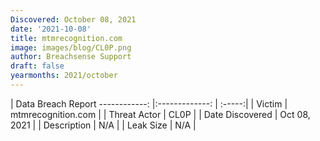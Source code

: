 ```yaml
---
Discovered: October 08, 2021
date: '2021-10-08'
title: mtmrecognition.com
image: images/blog/CL0P.png
author: Breachsense Support
draft: false
yearmonths: 2021/october
---
```



| Data Breach Report
------------:   |:-------------:    | :-----:|
| Victim    | mtmrecognition.com      | 
| Threat Actor    | CL0P      | 
| Date Discovered    | Oct 08, 2021      | 
| Description    | N/A      | 
| Leak Size    | N/A      | 

